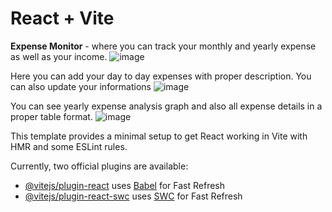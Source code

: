 # React + Vite
**Expense Monitor** - where you can track your monthly and yearly expense as well as your income.
![image](https://github.com/Dipam581/Expense-Monitor/assets/107043079/602842e1-c544-478b-832d-64b751329f1a)

Here you can add your day to day expenses with proper description.
You can also update your informations
![image](https://github.com/Dipam581/Expense-Monitor/assets/107043079/7850028f-f946-477d-9026-ebc6f9c3f782)

You can see yearly expense analysis graph and also all expense details in a proper table format.
![image](https://github.com/Dipam581/Expense-Monitor/assets/107043079/d4f8bf12-d853-47ad-a5bf-fbab41c10a75)





This template provides a minimal setup to get React working in Vite with HMR and some ESLint rules.

Currently, two official plugins are available:

- [@vitejs/plugin-react](https://github.com/vitejs/vite-plugin-react/blob/main/packages/plugin-react/README.md) uses [Babel](https://babeljs.io/) for Fast Refresh
- [@vitejs/plugin-react-swc](https://github.com/vitejs/vite-plugin-react-swc) uses [SWC](https://swc.rs/) for Fast Refresh
